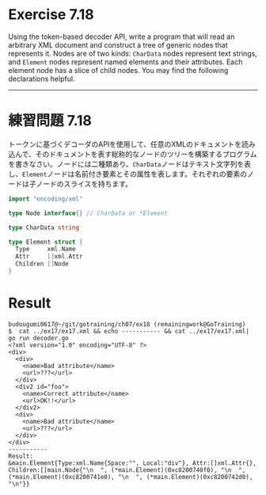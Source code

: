 # Exercise 7.18
Using the token-based decoder API, write a program that will read an arbitrary XML document and construct a tree of generic nodes that represents it. Nodes are of two kinds: `CharData` nodes represent text strings, and `Element` nodes represent named elements and their attributes. Each element node has a slice of child nodes.
You may find the following declarations helpful.


---
# 練習問題 7.18
トークンに基づくデコーダのAPIを使用して、任意のXMLのドキュメントを読み込んで、そのドキュメントを表す総称的なノードのツリーを構築するプログラムを書きなさい。ノードには二種類あり、`CharData`ノードはテキスト文字列を表し、`Element`ノードは名前付き要素とその属性を表します。それぞれの要素のノードは子ノードのスライスを持ちます。

````go
import "encoding/xml"

type Node interface{} // CharData or *Element

type CharData string

type Element struct {
  Type     xml.Name
  Attr     []xml.Attr
  Children []Node
}
````


# Result

````shel
budougumi0617@~/git/gotraining/ch07/ex18 (remainingwork@GoTraining)
$  cat ../ex17/ex17.xml && echo ----------- && cat ../ex17/ex17.xml| go run decoder.go
<?xml version="1.0" encoding="UTF-8" ?>
<div>
  <div>
    <name>Bad attribute</name>
    <url>???</url>
  </div>
  <div2 id="foo">
    <name>Correct attribute</name>
    <url>OK!!</url>
  </div2>
  <div>
    <name>Bad attribute</name>
    <url>???</url>
  </div>
</div>
-----------
Result:
&main.Element{Type:xml.Name{Space:"", Local:"div"}, Attr:[]xml.Attr{}, Children:[]main.Node{"\n  ", (*main.Element)(0xc8200740f0), "\n  ", (*main.Element)(0xc8200741e0), "\n  ", (*main.Element)(0xc8200742d0), "\n"}}
````
